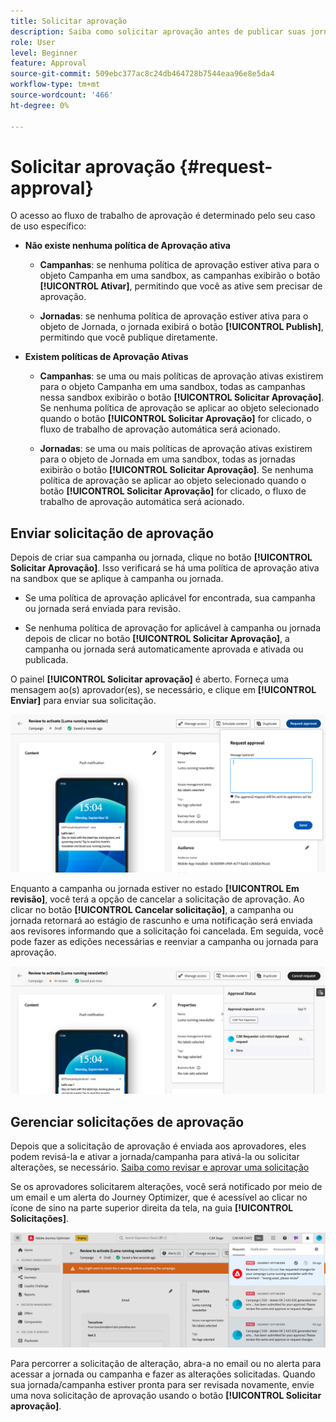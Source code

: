```yaml
---
title: Solicitar aprovação
description: Saiba como solicitar aprovação antes de publicar suas jornadas e campanhas.
role: User
level: Beginner
feature: Approval
source-git-commit: 509ebc377ac8c24db464728b7544eaa96e8e5da4
workflow-type: tm+mt
source-wordcount: '466'
ht-degree: 0%

---
```



# Solicitar aprovação {#request-approval}

O acesso ao fluxo de trabalho de aprovação é determinado pelo seu caso de uso específico:

* **Não existe nenhuma política de Aprovação ativa**

   * **Campanhas**: se nenhuma política de aprovação estiver ativa para o objeto Campanha em uma sandbox, as campanhas exibirão o botão **[!UICONTROL Ativar]**, permitindo que você as ative sem precisar de aprovação.

   * **Jornadas**: se nenhuma política de aprovação estiver ativa para o objeto de Jornada, o jornada exibirá o botão **[!UICONTROL Publish]**, permitindo que você publique diretamente.

* **Existem políticas de Aprovação Ativas**

   * **Campanhas**: se uma ou mais políticas de aprovação ativas existirem para o objeto Campanha em uma sandbox, todas as campanhas nessa sandbox exibirão o botão **[!UICONTROL Solicitar Aprovação]**.
Se nenhuma política de aprovação se aplicar ao objeto selecionado quando o botão **[!UICONTROL Solicitar Aprovação]** for clicado, o fluxo de trabalho de aprovação automática será acionado.

   * **Jornadas**: se uma ou mais políticas de aprovação ativas existirem para o objeto de Jornada em uma sandbox, todas as jornadas exibirão o botão **[!UICONTROL Solicitar Aprovação]**.
Se nenhuma política de aprovação se aplicar ao objeto selecionado quando o botão **[!UICONTROL Solicitar Aprovação]** for clicado, o fluxo de trabalho de aprovação automática será acionado.

## Enviar solicitação de aprovação

Depois de criar sua campanha ou jornada, clique no botão **[!UICONTROL Solicitar Aprovação]**. Isso verificará se há uma política de aprovação ativa na sandbox que se aplique à campanha ou jornada.

* Se uma política de aprovação aplicável for encontrada, sua campanha ou jornada será enviada para revisão.

* Se nenhuma política de aprovação for aplicável à campanha ou jornada depois de clicar no botão **[!UICONTROL Solicitar Aprovação]**, a campanha ou jornada será automaticamente aprovada e ativada ou publicada.

O painel **[!UICONTROL Solicitar aprovação]** é aberto. Forneça uma mensagem ao(s) aprovador(es), se necessário, e clique em **[!UICONTROL Enviar]** para enviar sua solicitação.

![](assets/approval-request.png)

Enquanto a campanha ou jornada estiver no estado **[!UICONTROL Em revisão]**, você terá a opção de cancelar a solicitação de aprovação. Ao clicar no botão **[!UICONTROL Cancelar solicitação]**, a campanha ou jornada retornará ao estágio de rascunho e uma notificação será enviada aos revisores informando que a solicitação foi cancelada. Em seguida, você pode fazer as edições necessárias e reenviar a campanha ou jornada para aprovação.

![](assets/approval-cancel.png)

## Gerenciar solicitações de aprovação

Depois que a solicitação de aprovação é enviada aos aprovadores, eles podem revisá-la e ativar a jornada/campanha para ativá-la ou solicitar alterações, se necessário. [Saiba como revisar e aprovar uma solicitação](review-approve-request.md)

Se os aprovadores solicitarem alterações, você será notificado por meio de um email e um alerta do Journey Optimizer, que é acessível ao clicar no ícone de sino na parte superior direita da tela, na guia **[!UICONTROL Solicitações]**.

![](assets/changes-requested.png)

Para percorrer a solicitação de alteração, abra-a no email ou no alerta para acessar a jornada ou campanha e fazer as alterações solicitadas. Quando sua jornada/campanha estiver pronta para ser revisada novamente, envie uma nova solicitação de aprovação usando o botão **[!UICONTROL Solicitar aprovação]**.



